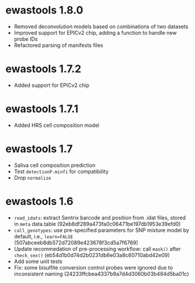 # ewastools 1.8.0
* Removed deconvolution models based on combinations of two datasets
* Improved support for EPICv2 chip, adding a function to handle new probe IDs
* Refactored parsing of manifests files

# ewastools 1.7.2
* Added support for EPICv2 chip

# ewastools 1.7.1
* Added HRS cell composition model

# ewastools 1.7
* Saliva cell composition prediction
* Test `detectionP.minfi` for compatibility
* Drop `normalize`

# ewastools 1.6
* `read_idats`: extract Sentrix barcode and position from .idat files, stored in `meta` data.table (92eb8df289a473fa0c06471be197db1953e39efd0)
* `call_genotypes`: use pre-specified parameters for SNP mixture model by default, i.e., `learn=FALSE` (507abceeb8db572d72089e423678f3cd5a7f6769)
* Update recommedation of pre-processing workflow: call `mask()` after `check_sex()` (eb54d1b0d74d2b0231db6e03a8c60710abd42e09)
* Add some unit tests
* Fix: some bisulfite conversion control probes were ignored due to inconsistent naming (24233ffcbea4337b9a7d4d3060b03b484d5ba01c)